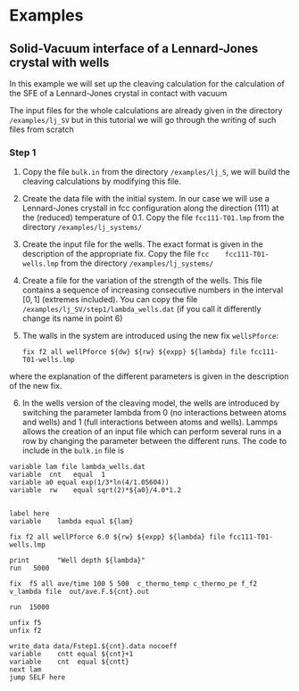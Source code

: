 # Examples


## Solid-Vacuum interface of a Lennard-Jones crystal with wells

In this example we will set up the cleaving calculation for the calculation of the SFE of a Lennard-Jones crystal in contact with vacuum

The input files for the whole calculations are already given in the directory `/examples/lj_SV` but in this tutorial we will go through the writing of such files from scratch

### Step 1 

1. Copy the file `bulk.in` from the directory `/examples/lj_S`, we will build the cleaving calculations by modifying this file. 

2.  Create the data file with the initial system. In our case we will use a Lennard-Jones crystall in fcc configuration along the direction (111) at the (reduced) temperature of 0.1. Copy the file `fcc111-T01.lmp` from the directory `/examples/lj_systems/`

3. Create the input file for the wells. The exact format is given in the description of the appropriate fix. Copy the file `fcc    fcc111-T01-wells.lmp` from the directory `/examples/lj_systems/`

4. Create a file for the variation of the strength of the wells. This file contains a sequence of increasing consecutive numbers in the interval $[0,1]$ (extremes included). You can copy the file `/examples/lj_SV/step1/lambda_wells.dat` (if you call it differently change its name in point 6)

5. The walls in the system are introduced using the new fix `wellsPforce`: 
    
   ```
   fix f2 all wellPforce ${dw} ${rw} ${expp} ${lambda} file fcc111-T01-wells.lmp 
   ```
where the explanation of the different parameters is given in the description of the new fix.

6. In the wells version of the cleaving model, the wells are introduced by switching the parameter lambda from 0 (no interactions between atoms and wells) and 1 (full interactions between atoms and wells). Lammps  allows the creation of an input file which can perform several runs in a row by changing the parameter between the different runs. The code to include in the `bulk.in` file is

```
variable lam file lambda_wells.dat
variable  cnt   equal  1
variable a0 equal exp(1/3*ln(4/1.05604))
variable  rw    equal sqrt(2)*${a0}/4.0*1.2


label here
variable    lambda equal ${lam}

fix f2 all wellPforce 6.0 ${rw} ${expp} ${lambda} file fcc111-T01-wells.lmp 

print       "Well depth ${lambda}"
run   5000

fix  f5 all ave/time 100 5 500  c_thermo_temp c_thermo_pe f_f2 v_lambda file  out/ave.F.${cnt}.out

run  15000

unfix f5
unfix f2 

write_data data/Fstep1.${cnt}.data nocoeff
variable    cntt equal ${cnt}+1
variable    cnt  equal ${cntt}
next lam
jump SELF here
```